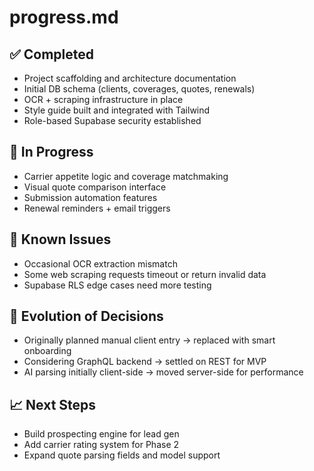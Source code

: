 # progress.md

## ✅ Completed
- Project scaffolding and architecture documentation
- Initial DB schema (clients, coverages, quotes, renewals)
- OCR + scraping infrastructure in place
- Style guide built and integrated with Tailwind
- Role-based Supabase security established

## 🚧 In Progress
- Carrier appetite logic and coverage matchmaking
- Visual quote comparison interface
- Submission automation features
- Renewal reminders + email triggers

## 🐛 Known Issues
- Occasional OCR extraction mismatch
- Some web scraping requests timeout or return invalid data
- Supabase RLS edge cases need more testing

## 🔁 Evolution of Decisions
- Originally planned manual client entry → replaced with smart onboarding
- Considering GraphQL backend → settled on REST for MVP
- AI parsing initially client-side → moved server-side for performance

## 📈 Next Steps
- Build prospecting engine for lead gen
- Add carrier rating system for Phase 2
- Expand quote parsing fields and model support
